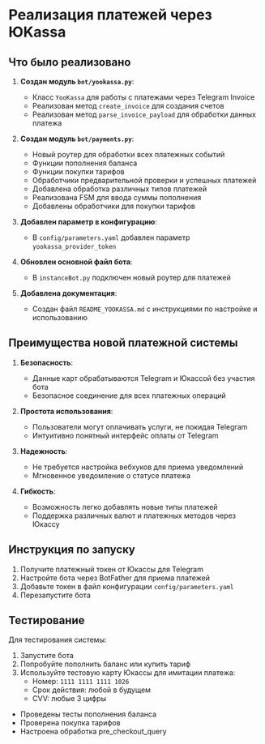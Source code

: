 # Реализация платежей через ЮKassa

## Что было реализовано

1. **Создан модуль `bot/yookassa.py`**:
   - Класс `YooKassa` для работы с платежами через Telegram Invoice
   - Реализован метод `create_invoice` для создания счетов
   - Реализован метод `parse_invoice_payload` для обработки данных платежа

2. **Создан модуль `bot/payments.py`**:
   - Новый роутер для обработки всех платежных событий
   - Функции пополнения баланса
   - Функции покупки тарифов
   - Обработчики предварительной проверки и успешных платежей
   - Добавлена обработка различных типов платежей
   - Реализована FSM для ввода суммы пополнения
   - Добавлены обработчики для покупки тарифов

3. **Добавлен параметр в конфигурацию**:
   - В `config/parameters.yaml` добавлен параметр `yookassa_provider_token`

4. **Обновлен основной файл бота**:
   - В `instanceBot.py` подключен новый роутер для платежей

5. **Добавлена документация**:
   - Создан файл `README_YOOKASSA.md` с инструкциями по настройке и использованию

## Преимущества новой платежной системы

1. **Безопасность**:
   - Данные карт обрабатываются Telegram и Юкассой без участия бота
   - Безопасное соединение для всех платежных операций

2. **Простота использования**:
   - Пользователи могут оплачивать услуги, не покидая Telegram
   - Интуитивно понятный интерфейс оплаты от Telegram

3. **Надежность**:
   - Не требуется настройка вебхуков для приема уведомлений
   - Мгновенное уведомление о статусе платежа

4. **Гибкость**:
   - Возможность легко добавлять новые типы платежей
   - Поддержка различных валют и платежных методов через Юкассу

## Инструкция по запуску

1. Получите платежный токен от Юкассы для Telegram
2. Настройте бота через BotFather для приема платежей
3. Добавьте токен в файл конфигурации `config/parameters.yaml`
4. Перезапустите бота

## Тестирование

Для тестирования системы:

1. Запустите бота
2. Попробуйте пополнить баланс или купить тариф
3. Используйте тестовую карту Юкассы для имитации платежа:
   - Номер: `1111 1111 1111 1026`
   - Срок действия: любой в будущем
   - CVV: любые 3 цифры 

- Проведены тесты пополнения баланса
- Проверена покупка тарифов
- Настроена обработка pre_checkout_query 